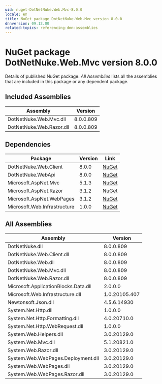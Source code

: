 ```yaml
---
uid: nuget-DotNetNuke.Web.Mvc-8.0.0
locale: en
title: NuGet package DotNetNuke.Web.Mvc version 8.0.0
dnnversion: 09.12.00
related-topics: referencing-dnn-assemblies
---
```


# NuGet package DotNetNuke.Web.Mvc version 8.0.0
Details of published NuGet package.
*All Assemblies* lists all the assemblies that are included in this package or any dependent package.

## Included Assemblies

|Assembly|Version|
|---|---|
|DotNetNuke.Web.Mvc.dll|8.0.0.809|
|DotNetNuke.Web.Razor.dll|8.0.0.809|

## Dependencies

|Package|Version|Link|
|---|---|---|
|DotNetNuke.Web.Client|8.0.0|[NuGet](https://www.nuget.org/packages/DotNetNuke.Web.Client/8.0.0)|
|DotNetNuke.WebApi|8.0.0|[NuGet](https://www.nuget.org/packages/DotNetNuke.WebApi/8.0.0)|
|Microsoft.AspNet.Mvc|5.1.3|[NuGet](https://www.nuget.org/packages/Microsoft.AspNet.Mvc/5.1.3)|
|Microsoft.AspNet.Razor|3.1.2|[NuGet](https://www.nuget.org/packages/Microsoft.AspNet.Razor/3.1.2)|
|Microsoft.AspNet.WebPages|3.1.2|[NuGet](https://www.nuget.org/packages/Microsoft.AspNet.WebPages/3.1.2)|
|Microsoft.Web.Infrastructure|1.0.0|[NuGet](https://www.nuget.org/packages/Microsoft.Web.Infrastructure/1.0.0)|

## All Assemblies

|Assembly|Version|
|---|---|
|DotNetNuke.dll|8.0.0.809|
|DotNetNuke.Web.Client.dll|8.0.0.809|
|DotNetNuke.Web.dll|8.0.0.809|
|DotNetNuke.Web.Mvc.dll|8.0.0.809|
|DotNetNuke.Web.Razor.dll|8.0.0.809|
|Microsoft.ApplicationBlocks.Data.dll|2.0.0.0|
|Microsoft.Web.Infrastructure.dll|1.0.20105.407|
|Newtonsoft.Json.dll|4.5.6.14930|
|System.Net.Http.dll|1.0.0.0|
|System.Net.Http.Formatting.dll|4.0.20710.0|
|System.Net.Http.WebRequest.dll|1.0.0.0|
|System.Web.Helpers.dll|3.0.20129.0|
|System.Web.Mvc.dll|5.1.20821.0|
|System.Web.Razor.dll|3.0.20129.0|
|System.Web.WebPages.Deployment.dll|3.0.20129.0|
|System.Web.WebPages.dll|3.0.20129.0|
|System.Web.WebPages.Razor.dll|3.0.20129.0|

